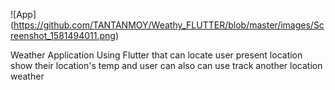 ![App] (https://github.com/TANTANMOY/Weathy_FLUTTER/blob/master/images/Screenshot_1581494011.png)

Weather Application Using Flutter that can locate user present location show their location's temp and user can also can use track another location weather
